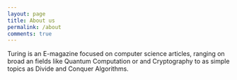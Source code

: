 ```yaml
---
layout: page
title: About us
permalink: /about
comments: true
---
```


Turing is an E-magazine focused on computer science articles, ranging on broad an fields like Quantum Computation or and Cryptography to as simple topics as Divide and Conquer Algorithms. 